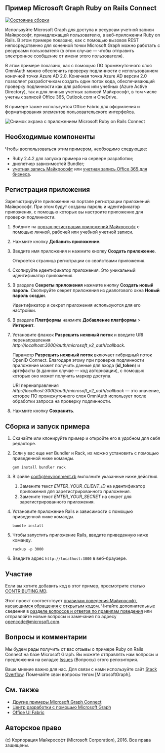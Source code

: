 ## <a name="microsoft-graph-ruby-on-rails-connect-sample"></a>Пример Microsoft Graph Ruby on Rails Connect

[![Состояние сборки](https://api.travis-ci.org/microsoftgraph/ruby-connect-rest-sample.svg?branch=master)](https://travis-ci.org/microsoftgraph/ruby-connect-rest-sample)

Используйте Microsoft Graph для доступа к ресурсам учетной записи Майкрософт, принадлежащей пользователю, в веб-приложении Ruby on Rails. В этом примере показано, как с помощью вызовов REST непосредственно для конечной точки Microsoft Graph можно работать с ресурсами пользователя (в этом случае — чтобы отправить электронное сообщение от имени этого пользователя).

В этом примере показано, как с помощью ПО промежуточного слоя OmniAuth можно обеспечить проверку подлинности с использованием конечной точки Azure AD 2.0. Конечная точка Azure AD версии 2.0 позволяет разработчикам создать один поток кода, обеспечивающий проверку подлинности как для рабочих или учебных (Azure Active Directory), так и для личных учетных записей Майкрософт, в том числе учетных записей Office 365, Outlook.com и OneDrive.

В примере также используется Office Fabric для оформления и форматирования элементов пользовательского интерфейса.

![Снимок экрана с приложением Microsoft Ruby on Rails Connect](../readme-images/Microsoft-Graph-Ruby-Connect-UI.png)

## <a name="prerequisites"></a>Необходимые компоненты

Чтобы воспользоваться этим примером, необходимо следующее:

- Ruby 2.4.2 для запуска примера на сервере разработки;
- диспетчер зависимостей Bundler;
- [учетная запись Майкрософт](https://www.outlook.com/) или [учетная запись Office 365 для бизнеса](https://msdn.microsoft.com/en-us/office/office365/howto/setup-development-environment#bk_Office365Account).

## <a name="register-the-application"></a>Регистрация приложения

Зарегистрируйте приложение на портале регистрации приложений Майкрософт. При этом будут созданы пароль и идентификатор приложения, с помощью которых вы настроите приложение для проверки подлинности.

1. Войдите на [портал регистрации приложений Майкрософт](https://apps.dev.microsoft.com/) с помощью личной, рабочей или учебной учетной записи.

2. Нажмите кнопку **Добавить приложение**.

3. Введите имя приложения и нажмите кнопку **Создать приложение**.

    Откроется страница регистрации со свойствами приложения.

4. Скопируйте идентификатор приложения. Это уникальный идентификатор приложения.

5. В разделе **Секреты приложения** нажмите кнопку **Создать новый пароль**. Скопируйте секрет приложения из диалогового окна **Новый пароль создан**.

    Идентификатор и секрет приложения используются для его настройки.

6. В разделе **Платформы** нажмите **Добавление платформы** > **Интернет**.

7. Установите флажок **Разрешить неявный поток** и введите URI перенаправления *http://localhost:3000/auth/microsoft_v2_auth/callback*.

    Параметр **Разрешить неявный поток** включает гибридный поток OpenID Connect. Благодаря этому при проверке подлинности приложение может получить данные для входа (**id_token**) и артефакты (в данном случае — код авторизации), с помощью которых оно может получить маркер доступа.

    URI перенаправления *http://localhost:3000/auth/microsoft_v2_auth/callback* — это значение, которое ПО промежуточного слоя OmniAuth использует после обработки запроса на проверку подлинности.

8. Нажмите кнопку **Сохранить**.

## <a name="build-and-run-the-sample"></a>Сборка и запуск примера

1. Скачайте или клонируйте пример и откройте его в удобном для себя редакторе.
1. Если у вас еще нет Bundler и Rack, их можно установить с помощью приведенной ниже команды.

    ```
    gem install bundler rack
    ```
2. В файле [config/environment.rb](config/environment.rb) выполните указанные ниже действия.
    1. Замените текст *ENTER_YOUR_CLIENT_ID* на идентификатор приложения для зарегистрированного приложения.
    2. Замените текст *ENTER_YOUR_SECRET* на секрет для зарегистрированного приложения.

3. Установите приложение Rails и зависимости с помощью приведенной ниже команды.

    ```
    bundle install
    ```
4. Чтобы запустить приложение Rails, введите приведенную ниже команду.

    ```
    rackup -p 3000
    ```
5. Введите адрес ```http://localhost:3000``` в веб-браузере.

<a name="contributing"></a>
## <a name="contributing"></a>Участие ##

Если вы хотите добавить код в этот пример, просмотрите статью [CONTRIBUTING.MD](/CONTRIBUTING.md).

Этот проект соответствует [правилам поведения Майкрософт, касающимся обращения с открытым кодом](https://opensource.microsoft.com/codeofconduct/). Читайте дополнительные сведения в [разделе вопросов и ответов по правилам поведения](https://opensource.microsoft.com/codeofconduct/faq/) или отправляйте новые вопросы и замечания по адресу [opencode@microsoft.com](mailto:opencode@microsoft.com).

## <a name="questions-and-comments"></a>Вопросы и комментарии

Мы будем рады получить от вас отзывы о примере Ruby on Rails Connect на базе Microsoft Graph. Вы можете отправлять нам вопросы и предложения на вкладке [Issues](https://github.com/microsoftgraph/ruby-connect-rest-sample/issues) (Вопросы) этого репозитория.

Ваше мнение важно для нас. Для связи с нами используйте сайт [Stack Overflow](http://stackoverflow.com/questions/tagged/office365+or+microsoftgraph). Помечайте свои вопросы тегом [MicrosoftGraph].

## <a name="see-also"></a>См. также

- [Другие примеры Microsoft Graph Connect](https://github.com/MicrosoftGraph?utf8=%E2%9C%93&query=-Connect)
- [Центр разработки с помощью Microsoft Graph](http://graph.microsoft.io)
- [Office UI Fabric](https://github.com/OfficeDev/Office-UI-Fabric)

## <a name="copyright"></a>Авторское право
(c) Корпорация Майкрософт (Microsoft Corporation), 2016. Все права защищены.
